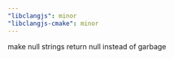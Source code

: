 ```yaml
---
"libclangjs": minor
"libclangjs-cmake": minor
---
```


make null strings return null instead of garbage
